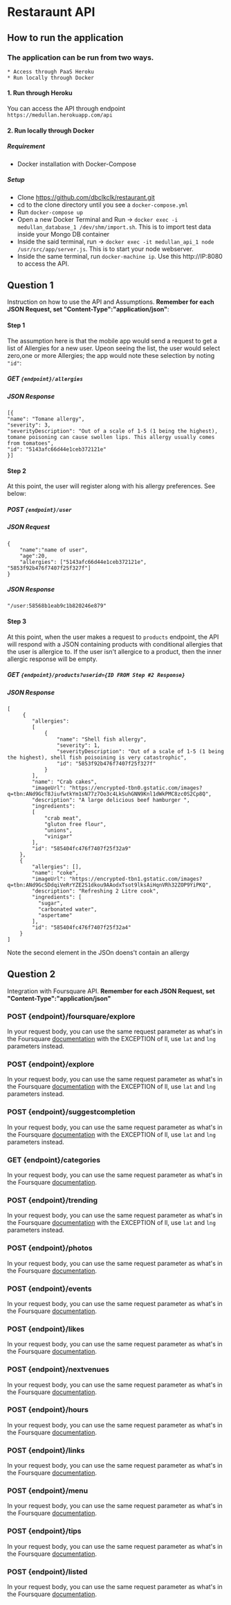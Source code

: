 # Restaraunt API

## How to run the application
### The application can be run from two ways. 
	* Access through PaaS Heroku
	* Run locally through Docker 

#### 1. Run through Heroku
You can access the API through endpoint `https://medullan.herokuapp.com/api`

#### 2. Run locally through Docker 

##### Requirement
  
  * Docker installation with Docker-Compose

##### Setup 
  * Clone https://github.com/dbclkclk/restaurant.git
  * cd to the clone directory until you see a `docker-compose.yml`
  * Run `docker-compose up`
  * Open a new Docker Terminal and Run -> `docker exec -i medullan_database_1 /dev/shm/import.sh`. This is to import test data inside your Mongo DB container
  * Inside the said terminal, run -> `docker exec -it medullan_api_1 node /usr/src/app/server.js`. This is to start your node webserver. 
  * Inside the same terminal, run `docker-machine ip`. Use this http://IP:8080 to access the API. 


## Question 1

Instruction on how to use the API and Assumptions. **Remember for each JSON Request, set "Content-Type":"application/json"**:

#### Step 1

The assumption here is that the mobile app would send a request to get a list of Allergies for a new user. Upeon seeing the list, the user would select zero,one or more Allergies; the app would note these selection by noting `"id"`:

##### GET `{endpoint}/allergies`

##### JSON Response
```
[{
"name": "Tomane allergy",
"severity": 3,
"severityDescription": "Out of a scale of 1-5 (1 being the highest), tomane poisoning can cause swollen lips. This allergy usually comes from tomatoes",
"id": "5143afc66d44e1ceb372121e"
}]
```


#### Step 2

At this point, the user will register along with his allergy preferences. See below:

##### POST `{endpoint}/user`

##### JSON Request
```
{
  	"name":"name of user",
    "age":20,
    "allergies": ["5143afc66d44e1ceb372121e", "5853f92b476f7407f25f327f"]
}
```

##### JSON Response
```
"/user:58568b1eab9c1b820246e879"
```


#### Step 3

At this point, when the user makes a request to `products` endpoint, the API will respond with a JSON containing products with conditional allergies that the user is allergice to. If the user isn't allergice to a product, then the inner allergic response will be empty. 

##### GET `{endpoint}/products?userid={ID FROM Step #2 Response}`

##### JSON Response
```
[
	 {
		"allergies": 
		[
	  		{
				"name": "Shell fish allergy",
				"severity": 1,
				"severityDescription": "Out of a scale of 1-5 (1 being the highest), shell fish poisoining is very catastrophic",
				"id": "5853f92b476f7407f25f327f"
			}
		],
		"name": "Crab cakes",
		"imageUrl": "https://encrypted-tbn0.gstatic.com/images?q=tbn:ANd9GcT8JiufwtkYm1sN77z7Oo3c4LkSuhGNN9Knl1dWkPMC8zc0S2Cp8Q",
		"description": "A large delicious beef hamburger ",
		"ingredients": 
		[
	  		"crab meat",
	  		"gluton free flour",
	  		"unions",
	  		"vinigar"
		],
		"id": "585404fc476f7407f25f32a9"
	},
	{
		"allergies": [],
		"name": "coke",
		"imageUrl": "https://encrypted-tbn1.gstatic.com/images?q=tbn:ANd9GcSDdqiVeRrYZE2S1dkou9AAodxTsot9lksAiHqnVRh32ZOP9YiPKQ",
		"description": "Refreshing 2 Litre cook",
		"ingredients": [
		  "sugar",
		  "carbonated water",
		  "aspertame"
		],
		"id": "585404fc476f7407f25f32a4"
	}
]

```

Note the second element in the JSOn doens't contain an allergy


## Question 2

Integration with Foursquare API. **Remember for each JSON Request, set "Content-Type":"application/json"**


### POST {endpoint}/foursquare/explore

In  your request body, you can use the same request parameter as what's in the Foursquare [documentation](https://developer.foursquare.com/docs/venues/search) with the EXCEPTION of ll, use `lat` and `lng` parameters instead. 



### POST {endpoint}/explore

In  your request body, you can use the same request parameter as what's in the Foursquare [documentation](https://developer.foursquare.com/docs/venues/explore) with the EXCEPTION of ll, use `lat` and `lng` parameters instead. 


### POST {endpoint}/suggestcompletion

In  your request body, you can use the same request parameter as what's in the Foursquare [documentation](https://developer.foursquare.com/docs/venues/suggestcompletion) with the EXCEPTION of ll, use `lat` and `lng` parameters instead. 


### GET {endpoint}/categories

In  your request body, you can use the same request parameter as what's in the Foursquare [documentation](https://developer.foursquare.com/docs/venues/categories). 


### POST {endpoint}/trending

In  your request body, you can use the same request parameter as what's in the Foursquare [documentation](https://developer.foursquare.com/docs/venues/trending) with the EXCEPTION of ll, use `lat` and `lng` parameters instead. 


### POST {endpoint}/photos

In  your request body, you can use the same request parameter as what's in the Foursquare [documentation](https://developer.foursquare.com/docs/venues/photos). 


### POST {endpoint}/events

In  your request body, you can use the same request parameter as what's in the Foursquare [documentation](https://developer.foursquare.com/docs/venues/events).


### POST {endpoint}/likes

In  your request body, you can use the same request parameter as what's in the Foursquare [documentation](https://developer.foursquare.com/docs/venues/likes).


### POST {endpoint}/nextvenues

In  your request body, you can use the same request parameter as what's in the Foursquare [documentation](https://developer.foursquare.com/docs/venues/nextvenues).


### POST {endpoint}/hours

In  your request body, you can use the same request parameter as what's in the Foursquare [documentation](https://developer.foursquare.com/docs/venues/hours).


### POST {endpoint}/links

In  your request body, you can use the same request parameter as what's in the Foursquare [documentation](https://developer.foursquare.com/docs/venues/links).


### POST {endpoint}/menu

In  your request body, you can use the same request parameter as what's in the Foursquare [documentation](https://developer.foursquare.com/docs/venues/menu).


### POST {endpoint}/tips

In  your request body, you can use the same request parameter as what's in the Foursquare [documentation](https://developer.foursquare.com/docs/venues/tips).


### POST {endpoint}/listed

In  your request body, you can use the same request parameter as what's in the Foursquare [documentation](https://developer.foursquare.com/docs/venues/listed).